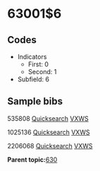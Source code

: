 # 63001$6

## Codes

-   Indicators
    -   First: 0
    -   Second: 1
-   Subfield: 6

## Sample bibs

535808 [Quicksearch](https://search.library.yale.edu/catalog/535808) [VXWS](http://prodorbis.library.yale.edu:7014/vxws/GetHoldingsService?bibId=535808)

1025136 [Quicksearch](https://search.library.yale.edu/catalog/1025136) [VXWS](http://prodorbis.library.yale.edu:7014/vxws/GetHoldingsService?bibId=1025136)

2206068 [Quicksearch](https://search.library.yale.edu/catalog/2206068) [VXWS](http://prodorbis.library.yale.edu:7014/vxws/GetHoldingsService?bibId=2206068)

**Parent topic:**[630](../../tags/630/630.md)

